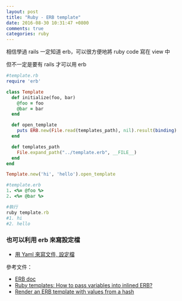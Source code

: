 ```yaml
---
layout: post
title: "Ruby - ERB template"
date: 2016-08-30 10:31:47 +0800
comments: true
categories: ruby
---
```


相信學過 rails 一定知道 erb，可以很方便地將 ruby code 寫在 view 中

<!-- more -->

但不一定是要有 rails 才可以用 erb

```ruby
#template.rb
require 'erb'

class Template
  def initialize(foo, bar)
    @foo = foo
    @bar = bar
  end

  def open_template
    puts ERB.new(File.read(templates_path), nil).result(binding)
  end

  def templates_path
    File.expand_path("../template.erb", __FILE__)
  end
end

Template.new('hi', 'hello').open_template
```

```ruby
#template.erb
1. <%= @foo %>
2. <%= @bar %>
```

```ruby
#執行
ruby template.rb
#1. hi
#2. hello
```
### 也可以利用 erb 來寫設定檔

* [用 Yaml 來寫文件, 設定檔](http://mgleon08.github.io/blog/2016/02/07/yaml/)

參考文件：

* [ERB doc](http://ruby-doc.org/stdlib-2.3.1/libdoc/erb/rdoc/ERB.html)
* [Ruby templates: How to pass variables into inlined ERB?](http://stackoverflow.com/questions/1338960/ruby-templates-how-to-pass-variables-into-inlined-erb)
* [Render an ERB template with values from a hash](http://stackoverflow.com/questions/8954706/render-an-erb-template-with-values-from-a-hash)
